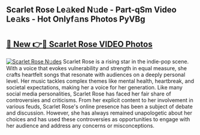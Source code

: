 ## Scarlet Rose Le𝚊ked N𝚞de - Part-qSm Video Le𝚊ks - Hot Onlyf𝚊ns Photos PyVBg

# <h2><a href="http://ab3401.deff.icu/?id=Scarlet+Rose">🔗 New 👉🔴 Scarlet Rose VIDEO Photos</a></h2>

[![Scarlet Rose N𝚞des](https://i.imgur.com/rIISA9y.gif)](http://ab3401.deff.icu/?id=Scarlet+Rose)
Scarlet Rose is a rising star in the indie-pop scene. With a voice that evokes vulnerability and strength in equal measure, she crafts heartfelt songs that resonate with audiences on a deeply personal level. Her music tackles complex themes like mental health, heartbreak, and societal expectations, making her a voice for her generation. Like many social media personalities, Scarlet Rose has faced her fair share of controversies and criticisms. From her explicit content to her involvement in various feuds, Scarlet Rose's online presence has been a subject of debate and discussion. However, she has always remained unapologetic about her choices and has used these controversies as opportunities to engage with her audience and address any concerns or misconceptions.
